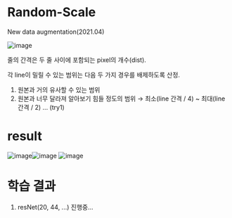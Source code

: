 # Random-Scale
New data augmentation(2021.04)

![image](https://user-images.githubusercontent.com/59173164/113481576-474b6380-94d5-11eb-8a56-994d64705477.png)

줄의 간격은 두 줄 사이에 포함되는 pixel의 개수(dist).

각 line이 밀릴 수 있는 범위는 다음 두 가지 경우를 배제하도록 산정.
1. 원본과 거의 유사할 수 있는 범위
2. 원본과 너무 달라져 알아보기 힘들 정도의 범위
→ 최소(line 간격 / 4) ~ 최대(line 간격 / 2) ... (try1)

# result
![image](https://user-images.githubusercontent.com/59173164/113481688-dd7f8980-94d5-11eb-932a-2ddf65c5cd50.png)![image](https://user-images.githubusercontent.com/59173164/113481690-e40e0100-94d5-11eb-87ef-a0b2a6258bbf.png)
![image](https://user-images.githubusercontent.com/59173164/113481691-e40e0100-94d5-11eb-99d1-26f94a9c77f6.png)


# 학습 결과
1. resNet(20, 44, ...)
진행중...
